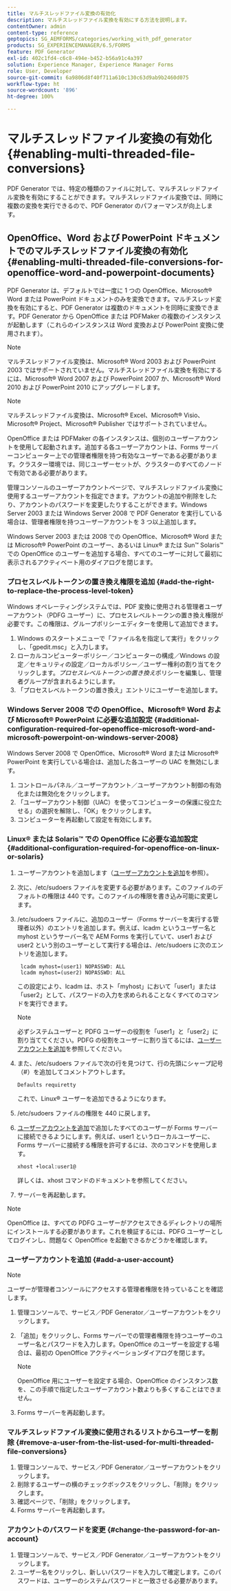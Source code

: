 ```yaml
---
title: マルチスレッドファイル変換の有効化
description: マルチスレッドファイル変換を有効にする方法を説明します。
contentOwner: admin
content-type: reference
geptopics: SG_AEMFORMS/categories/working_with_pdf_generator
products: SG_EXPERIENCEMANAGER/6.5/FORMS
feature: PDF Generator
exl-id: 402c1fd4-c6c8-494e-b452-b56a91c4a397
solution: Experience Manager, Experience Manager Forms
role: User, Developer
source-git-commit: 6a9806d8f40f711a610c130c63d9ab9b2460d075
workflow-type: ht
source-wordcount: '896'
ht-degree: 100%

---
```


# マルチスレッドファイル変換の有効化 {#enabling-multi-threaded-file-conversions}

PDF Generator では、特定の種類のファイルに対して、マルチスレッドファイル変換を有効にすることができます。マルチスレッドファイル変換では、同時に複数の変換を実行できるので、PDF Generator のパフォーマンスが向上します。

## OpenOffice、Word および PowerPoint ドキュメントでのマルチスレッドファイル変換の有効化 {#enabling-multi-threaded-file-conversions-for-openoffice-word-and-powerpoint-documents}

PDF Generator は、デフォルトでは一度に 1 つの OpenOffice、Microsoft® Word または PowerPoint ドキュメントのみを変換できます。マルチスレッド変換を有効にすると、PDF Generator は複数のドキュメントを同時に変換できます。PDF Generator から OpenOffice または PDFMaker の複数のインスタンスが起動します（これらのインスタンスは Word 変換および PowerPoint 変換に使用されます）。

>[!NOTE]
>
>マルチスレッドファイル変換は、Microsoft® Word 2003 および PowerPoint 2003 ではサポートされていません。マルチスレッドファイル変換を有効にするには、Microsoft® Word 2007 および PowerPoint 2007 か、Microsoft® Word 2010 および PowerPoint 2010 にアップグレードします。

>[!NOTE]
>
>マルチスレッドファイル変換は、Microsoft® Excel、Microsoft® Visio、Microsoft® Project、Microsoft® Publisher ではサポートされていません。

OpenOffice または PDFMaker の各インスタンスは、個別のユーザーアカウントを使用して起動されます。追加する各ユーザーアカウントは、Forms サーバーコンピューター上での管理者権限を持つ有効なユーザーである必要があります。クラスター環境では、同じユーザーセットが、クラスターのすべてのノードで有効である必要があります。

管理コンソールのユーザーアカウントページで、マルチスレッドファイル変換に使用するユーザーアカウントを指定できます。アカウントの追加や削除をしたり、アカウントのパスワードを変更したりすることができます。Windows Server 2003 または Windows Server 2008 で PDF Generator を実行している場合は、管理者権限を持つユーザーアカウントを 3 つ以上追加します。

Windows Server 2003 または 2008 での OpenOffice、Microsoft® Word または Microsoft® PowerPoint のユーザー、あるいは Linux® または Sun™ Solaris™ での OpenOffice のユーザーを追加する場合、すべてのユーザーに対して最初に表示されるアクティベート用のダイアログを閉じます。

### プロセスレベルトークンの置き換え権限を追加 {#add-the-right-to-replace-the-process-level-token}

Windows オペレーティングシステムでは、PDF 変換に使用される管理者ユーザーアカウント（PDFG ユーザー）に、プロセスレベルトークンの置き換え権限が必要です。この権限は、グループポリシーエディターを使用して追加できます。

1. Windows のスタートメニューで「ファイル名を指定して実行」をクリックし、「gpedit.msc」と入力します。
1. ローカルコンピューターポリシー／コンピューターの構成／Windows の設定／セキュリティの設定／ローカルポリシー／ユーザー権利の割り当てをクリックします。*プロセスレベルトークンの置き換え*&#x200B;ポリシーを編集し、管理者グループが含まれるようにします。
1. 「プロセスレベルトークンの置き換え」エントリにユーザーを追加します。

### Windows Server 2008 での OpenOffice、Microsoft® Word および Microsoft® PowerPoint に必要な追加設定 {#additional-configuration-required-for-openoffice-microsoft-word-and-microsoft-powerpoint-on-windows-server-2008}

Windows Server 2008 で OpenOffice、Microsoft® Word または Microsoft® PowerPoint を実行している場合は、追加した各ユーザーの UAC を無効にします。

1. コントロールパネル／ユーザーアカウント／ユーザーアカウント制御の有効化または無効化をクリックします。
1. 「ユーザーアカウント制御（UAC）を使ってコンピューターの保護に役立たせる」の選択を解除し、「OK」をクリックします。
1. コンピューターを再起動して設定を有効にします。

### Linux® または Solaris™ での OpenOffice に必要な追加設定 {#additional-configuration-required-for-openoffice-on-linux-or-solaris}

1. ユーザーアカウントを追加します（[ユーザーアカウントを追加](enabling-multi-threaded-file-conversions.md#add-a-user-account)を参照）。
1. 次に、/etc/sudoers ファイルを変更する必要があります。このファイルのデフォルトの権限は 440 です。このファイルの権限を書き込み可能に変更します。
1. /etc/sudoers ファイルに、追加のユーザー（Forms サーバーを実行する管理者以外）のエントリを追加します。例えば、lcadm というユーザー名と myhost というサーバー名で AEM Forms を実行していて、user1 および user2 という別のユーザーとして実行する場合は、/etc/sudoers に次のエントリを追加します。

   ```shell
    lcadm myhost=(user1) NOPASSWD: ALL
    lcadm myhost=(user2) NOPASSWD: ALL
   ```

   この設定により、lcadm は、ホスト「myhost」において「user1」または「user2」として、パスワードの入力を求められることなくすべてのコマンドを実行できます。

   >[!NOTE]
   >
   >必ずシステムユーザーと PDFG ユーザーの役割を「user1」と「user2」に割り当ててください。PDFG の役割をユーザーに割り当てるには、[ユーザーアカウントを追加](enabling-multi-threaded-file-conversions.md#add-a-user-account)を参照してください。

1. また、/etc/sudoers ファイルで次の行を見つけて、行の先頭にシャープ記号（#）を追加してコメントアウトします。

   ```shell
   Defaults requiretty
   ```

   これで、Linux® ユーザーを追加できるようになります。

1. /etc/sudoers ファイルの権限を 440 に戻します。
1. [ユーザーアカウントを追加](enabling-multi-threaded-file-conversions.md#add-a-user-account)で追加したすべてのユーザーが Forms サーバーに接続できるようにします。例えば、user1 というローカルユーザーに、Forms サーバーに接続する権限を許可するには、次のコマンドを使用します。

   `xhost +local:user1@`

   詳しくは、xhost コマンドのドキュメントを参照してください。

1. サーバーを再起動します。

>[!NOTE]
>
>OpenOffice は、すべての PDFG ユーザーがアクセスできるディレクトリの場所にインストールする必要があります。これを検証するには、PDFG ユーザーとしてログインし、問題なく OpenOffice を起動できるかどうかを確認します。

### ユーザーアカウントを追加 {#add-a-user-account}

>[!NOTE]
> 
> ユーザーが管理者コンソールにアクセスする管理者権限を持っていることを確認します。

1. 管理コンソールで、サービス／PDF Generator／ユーザーアカウントをクリックします。
1. 「追加」をクリックし、Forms サーバーでの管理者権限を持つユーザーのユーザー名とパスワードを入力します。OpenOffice のユーザーを設定する場合は、最初の OpenOffice アクティベーションダイアログを閉じます。

   >[!NOTE]
   >
   >OpenOffice 用にユーザーを設定する場合、OpenOffice のインスタンス数を、この手順で指定したユーザーアカウント数よりも多くすることはできません。

1. Forms サーバーを再起動します。

### マルチスレッドファイル変換に使用されるリストからユーザーを削除 {#remove-a-user-from-the-list-used-for-multi-threaded-file-conversions}

1. 管理コンソールで、サービス／PDF Generator／ユーザーアカウントをクリックします。
1. 削除するユーザーの横のチェックボックスをクリックし、「削除」をクリックします。
1. 確認ページで、「削除」をクリックします。
1. Forms サーバーを再起動します。

### アカウントのパスワードを変更 {#change-the-password-for-an-account}

1. 管理コンソールで、サービス／PDF Generator／ユーザーアカウントをクリックします。
1. ユーザー名をクリックし、新しいパスワードを入力して確定します。このパスワードは、ユーザーのシステムパスワードと一致させる必要があります。
